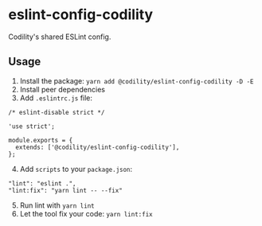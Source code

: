 # eslint-config-codility
Codility's shared ESLint config.

## Usage
1. Install the package: `yarn add @codility/eslint-config-codility -D -E`
2. Install peer dependencies
3. Add `.eslintrc.js` file:
```
/* eslint-disable strict */

'use strict';

module.exports = {
  extends: ['@codility/eslint-config-codility'],
};
```
4. Add `scripts` to your `package.json`:
```
"lint": "eslint .",
"lint:fix": "yarn lint -- --fix"
```
5. Run lint with `yarn lint`
6. Let the tool fix your code: `yarn lint:fix`
